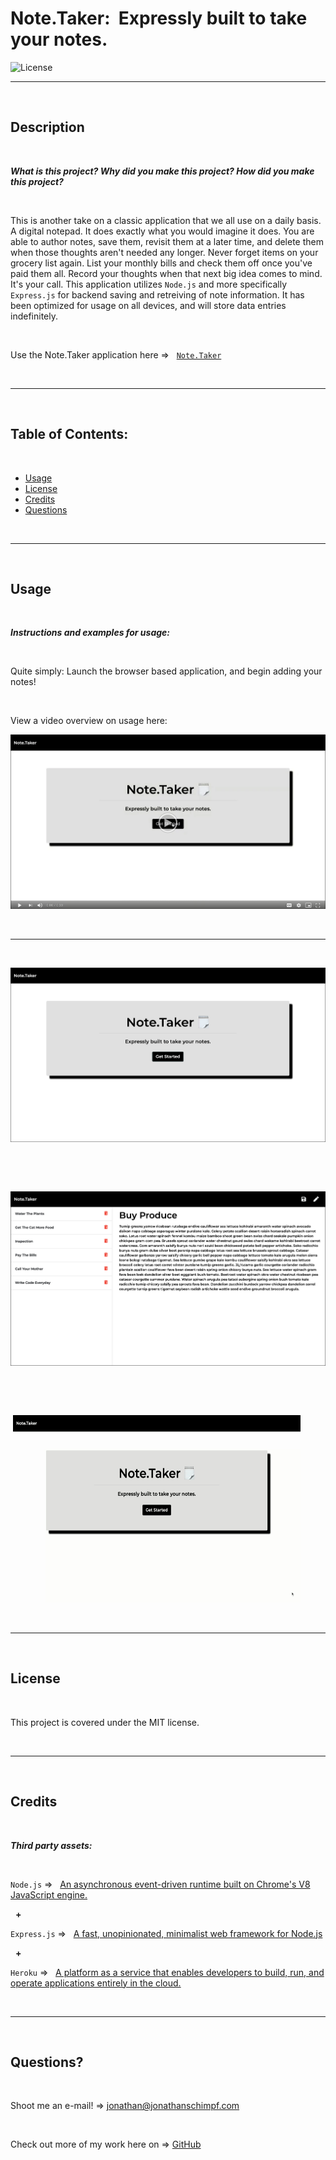 # Note.Taker: ‏‏‎ ‎Expressly built to take your notes.‏‏‎
‎‎![License](https://img.shields.io/static/v1?label=License&message=MIT&color=brightgreen) 
  

  ---
  
  <p>&nbsp;<p>
    

## Description 

<p>&nbsp;<p>

<strong><em>What is this project? Why did you make this project? How did you make this project?</strong></em>

<p>&nbsp;<p>

This is another take on a classic application that we all use on a daily basis. A digital notepad. It does exactly what you would imagine it does. You are able to author notes, save them, revisit them at a later time, and delete them when those thoughts aren't needed any longer. Never forget items on your grocery list again. List your monthly bills and check them off once you've paid them all. Record your thoughts when that next big idea comes to mind. It's your call. This application utilizes `Node.js` and more specifically `Express.js` for backend saving and retreiving of note information. It has been optimized for usage on all devices, and will store data entries indefinitely. 

<p>&nbsp;<p>


Use the Note.Taker application here =>‏‏‎ ‎‏‏‎ ‎‏‏‎ ‎‏‏‎[` Note.Taker `](https://note-taker-express-js.herokuapp.com/)


<p>&nbsp;<p>


---

<p>&nbsp;<p>


## Table of Contents: 

<p>&nbsp;<p>

* [Usage](#usage)
* [License](#license)
* [Credits](#credits)
* [Questions](#questions)

<p>&nbsp;<p>

---

<p>&nbsp;<p>


## Usage


<p>&nbsp;<p>


<strong><em>Instructions and examples for usage:</strong></em>

<p>&nbsp;<p>

Quite simply: Launch the browser based application, and begin adding your notes!

<p>&nbsp;<p>


View a video overview on usage here:

[![IMAGE](readme_content/note.taker_videograb.png)](https://drive.google.com/file/d/1IkaGaSxINtcAyajpjBFbU8PnzvfVZ8Wf/view) 

<p>&nbsp;<p>

---

<p>&nbsp;<p>

[![Sample](readme_content/note.taker_main.png)](https://https://note-taker-express-js.herokuapp.com/)

<p>&nbsp;<p>

<p>&nbsp;<p>

[![Sample](readme_content/note.taker_second.png)](https://https://note-taker-express-js.herokuapp.com/)

<p>&nbsp;<p>

<p>&nbsp;<p>

<img align="center">
  <img width="460" height="300" src="readme_content/note.taker.gif">
</img>

<p>&nbsp;<p>


---


<p>&nbsp;<p>


## License


<p>&nbsp;<p>


This project is covered under the MIT license. 


<p>&nbsp;<p>


---


<p>&nbsp;<p>


## Credits


<p>&nbsp;<p>


<strong><em>Third party assets:</strong></em>


<p>&nbsp;<p>

`Node.js` =>‏‏‎ ‎ ‏‏‎ ‎[An asynchronous event-driven runtime built on Chrome's V8 JavaScript engine.](https://nodejs.org/en/)

<p>&nbsp;‏‏‎‏‏‎ ‎<strong>+</strong></p>


`Express.js` =>‏‏‎ ‎ ‏‏‎ ‎[A fast, unopinionated, minimalist web framework for Node.js](https://expressjs.com/)


<p>&nbsp;‏‏‎‏‏‎ ‎<strong>+</strong></p>


`Heroku` =>‏‏‎ ‎ ‏‏‎ ‎[A platform as a service that enables developers to build, run, and operate applications entirely in the cloud.](https://www.heroku.com)



<p>&nbsp;<p>


---


<p>&nbsp;<p>



## Questions?


<p>&nbsp;<p>


Shoot me an e-mail! => jonathan@jonathanschimpf.com

<p>&nbsp;<p>


Check out more of my work here on =>
[GitHub](http://github.com/jonathanschimpf)

<p>&nbsp;<p>



